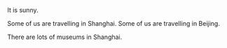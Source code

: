 It is sunny.

Some of us are travelling in Shanghai.
Some of us are travelling in Beijing.

There are lots of museums in Shanghai.
